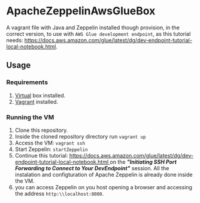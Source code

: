 # ApacheZeppelinAwsGlueBox
A vagrant file with Java and Zeppelin installed though provision, in the correct version, to use with `AWS Glue development endpoint`, as this tutorial needs: https://docs.aws.amazon.com/glue/latest/dg/dev-endpoint-tutorial-local-notebook.html. 

## Usage

### Requirements

1. [Virtual](https://www.virtualbox.org/) box installed.
1. [Vagrant](https://www.vagrantup.com/) installed.

### Running the VM

1. Clone this repository.
1. Inside the cloned repository directory run `vagrant up`
1. Access the VM: `vagrant ssh`
1. Start Zeppelin: `startZeppelin`
1. Continue this tutorial: [https://docs.aws.amazon.com/glue/latest/dg/dev-endpoint-tutorial-local-notebook.html
](https://docs.aws.amazon.com/glue/latest/dg/dev-endpoint-tutorial-local-notebook.html) on the ***"Initiating SSH Port Forwarding to Connect to Your DevEndpoint"*** session. All the instalation and configturation of Apache Zeppelin is already done inside the VM. 
1. you can access Zeppelin on you host opening a browser and accessing the address `http:\\localhost:8080`.



